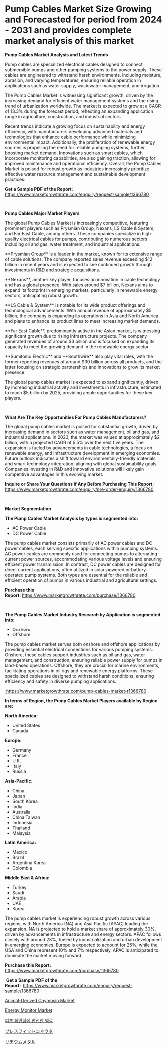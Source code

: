<p><h1>Pump Cables Market Size Growing and Forecasted for period from 2024 - 2031 and provides complete market analysis of this market</h1></p><p><strong>Pump Cables Market Analysis and Latest Trends</strong></p>
<p><p>Pump cables are specialized electrical cables designed to connect submersible pumps and other pumping systems to the power supply. These cables are engineered to withstand harsh environments, including moisture, abrasion, and varying temperatures, ensuring reliable operation in applications such as water supply, wastewater management, and irrigation. </p><p>The Pump Cables Market is witnessing significant growth, driven by the increasing demand for efficient water management systems and the rising trend of urbanization worldwide. The market is expected to grow at a CAGR of 13.3% during the forecast period, reflecting an expanding application range in agriculture, construction, and industrial sectors. </p><p>Recent trends indicate a growing focus on sustainability and energy efficiency, with manufacturers developing advanced materials and technologies that enhance cable performance while minimizing environmental impact. Additionally, the proliferation of renewable energy sources is propelling the need for reliable pumping systems, further boosting market demand. Innovations such as smart cables, which incorporate monitoring capabilities, are also gaining traction, allowing for improved maintenance and operational efficiency. Overall, the Pump Cables Market is poised for robust growth as industries increasingly prioritize effective water resource management and sustainable development practices.</p></p>
<p><strong>Get a Sample PDF of the Report:&nbsp;</strong> <a href="https://www.marketgrowthrate.com/enquiry/request-sample/1366780">https://www.marketgrowthrate.com/enquiry/request-sample/1366780</a></p>
<p>&nbsp;</p>
<p><strong>Pump Cables Major Market Players</strong></p>
<p><p>The global Pump Cables Market is increasingly competitive, featuring prominent players such as Prysmian Group, Nexans, LS Cable & System, and Far East Cable, among others. These companies specialize in high-quality electrical cables for pumps, contributing to numerous sectors including oil and gas, water treatment, and industrial applications.</p><p>**Prysmian Group** is a leader in the market, known for its extensive range of cable solutions. The company reported sales revenue exceeding $12 billion in recent years and is expected to see continued growth through investments in R&D and strategic acquisitions.</p><p>**Nexans**, another key player, focuses on innovation in cable technology and has a global presence. With sales around $7 billion, Nexans aims to expand its footprint in emerging markets, particularly in renewable energy sectors, anticipating robust growth.</p><p>**LS Cable & System** is notable for its wide product offerings and technological advancements. With annual revenue of approximately $5 billion, the company is expanding its operations in Asia and North America and plans to enhance its product lines to meet increasing market demands.</p><p>**Far East Cable**, predominantly active in the Asian market, is witnessing significant growth due to rising infrastructure projects. The company generated revenues of around $3 billion and is focused on expanding its capacity to meet the growing demand in the renewable energy sector.</p><p>**Sumitomo Electric** and **Southwire** also play vital roles, with the former reporting revenues of around $30 billion across all products, and the latter focusing on strategic partnerships and innovations to grow its market presence.</p><p>The global pump cables market is expected to expand significantly, driven by increasing industrial activity and investments in infrastructure, estimated to reach $5 billion by 2025, providing ample opportunities for these key players.</p></p>
<p>&nbsp;</p>
<p><strong>What Are The Key Opportunities For Pump Cables Manufacturers?</strong></p>
<p><p>The global pump cables market is poised for substantial growth, driven by increasing demand in sectors such as water management, oil and gas, and industrial applications. In 2023, the market was valued at approximately $2 billion, with a projected CAGR of 5.5% over the next five years. The expansion is fueled by advancements in cable technologies, a focus on renewable energy, and infrastructure development in emerging economies. Future outlook indicates a shift toward environmentally-friendly materials and smart technology integration, aligning with global sustainability goals. Companies investing in R&D and innovative solutions will likely gain competitive advantages in this evolving market.</p></p>
<p><strong>Inquire or Share Your Questions If Any Before Purchasing This Report:</strong> <a href="https://www.marketgrowthrate.com/enquiry/pre-order-enquiry/1366780">https://www.marketgrowthrate.com/enquiry/pre-order-enquiry/1366780</a></p>
<p>&nbsp;</p>
<p><strong>Market Segmentation</strong></p>
<p><strong>The Pump Cables Market Analysis by types is segmented into:</strong></p>
<p><ul><li>AC Power Cable</li><li>DC Power Cable</li></ul></p>
<p><p>The pump cables market consists primarily of AC power cables and DC power cables, each serving specific applications within pumping systems. AC power cables are commonly used for connecting pumps to alternating current power sources, accommodating various voltage levels and ensuring efficient power transmission. In contrast, DC power cables are designed for direct current applications, often utilized in solar-powered or battery-operated pump systems. Both types are essential for the reliable and efficient operation of pumps in various industrial and agricultural settings.</p></p>
<p><strong>Purchase this Report:&nbsp;</strong><a href="https://www.marketgrowthrate.com/purchase/1366780">https://www.marketgrowthrate.com/purchase/1366780</a></p>
<p>&nbsp;</p>
<p><strong>The Pump Cables Market Industry Research by Application is segmented into:</strong></p>
<p><ul><li>Onshore</li><li>Offshore</li></ul></p>
<p><p>The pump cables market serves both onshore and offshore applications by providing essential electrical connections for various pumping systems. Onshore, these cables support industries such as oil and gas, water management, and construction, ensuring reliable power supply for pumps in land-based operations. Offshore, they are crucial for marine environments, facilitating operations in oil rigs and renewable energy platforms. These specialized cables are designed to withstand harsh conditions, ensuring efficiency and safety in diverse pumping applications.</p></p>
<p><a href="https://www.marketgrowthrate.com/pump-cables-market-r1366780">&nbsp;https://www.marketgrowthrate.com/pump-cables-market-r1366780</a></p>
<p><strong>In terms of Region, the Pump Cables Market Players available by Region are:</strong></p>
<p>
    <p> <strong> North America: </strong>
        <ul>
            <li>United States</li>
            <li>Canada</li>
        </ul>
        </p> 
    <p> <strong> Europe: </strong>
        <ul>
            <li>Germany</li>
            <li>France</li>
            <li>U.K.</li>
            <li>Italy</li>
            <li>Russia</li>
        </ul>
        </p> 
    <p> <strong> Asia-Pacific: </strong>
        <ul>
            <li>China</li>
            <li>Japan</li>
            <li>South Korea</li>
            <li>India</li>
            <li>Australia</li>
            <li>China Taiwan</li>
            <li>Indonesia</li>
            <li>Thailand</li>
            <li>Malaysia</li>
        </ul>
        </p> 
    <p> <strong> Latin America: </strong>
        <ul>
            <li>Mexico</li>
            <li>Brazil</li>
            <li>Argentina Korea</li>
            <li>Colombia</li>
        </ul>
        </p> 
    <p> <strong> Middle East & Africa: </strong>
        <ul>
            <li>Turkey</li>
            <li>Saudi</li>
            <li>Arabia</li>
            <li>UAE</li>
            <li>Korea</li>
        </ul>
    </p>
    </p>
<p><p>The pump cables market is experiencing robust growth across various regions, with North America (NA) and Asia Pacific (APAC) leading the expansion. NA is projected to hold a market share of approximately 30%, driven by advancements in infrastructure and energy sectors. APAC follows closely with around 28%, fueled by industrialization and urban development in emerging economies. Europe is expected to account for 25%, while the USA and China represent 10% and 7% respectively. APAC is anticipated to dominate the market moving forward.</p></p>
<p><strong>Purchase this Report: </strong><a href="https://www.marketgrowthrate.com/purchase/1366780">https://www.marketgrowthrate.com/purchase/1366780</a></p>
<p>&nbsp;<strong>Get a Sample PDF of the Report:&nbsp;&nbsp;</strong><a href="https://www.marketgrowthrate.com/enquiry/request-sample/1366780">https://www.marketgrowthrate.com/enquiry/request-sample/1366780</a></p>
<p><strong></strong></p>
<p><p><a href="https://issuu.com/reportprime-2/docs/animal-derived-chymosin-market-size_ae6eb6c642322e">Animal-Derived Chymosin Market</a></p><p><a href="https://www.linkedin.com/pulse/energy-monitor-market-size-growing-cagr-113-report-covers-analysis-2zooc?trackingId=SjACtmpYTj64kS4XS62EsQ%3D%3D">Energy Monitor Market</a></p><p><a href="https://medium.com/@jackwilkinon55/%EC%8B%9C%EC%9E%A5-%EC%84%A0%EB%8F%84%EC%9E%90%EC%99%80-%ED%9B%84%EB%B0%9C-%EC%A3%BC%EC%9E%90-%EA%B8%80%EB%A1%9C%EB%B2%8C-%ED%94%BC%EB%B6%80-%EB%8F%84%ED%8F%AC%EC%9A%A9-%EC%95%88%EC%A0%84-%EC%97%BC%EB%A3%8C-%EC%8B%9C%EC%9E%A5-%EB%8F%99%ED%96%A5-%EB%B0%8F-%EC%98%88%EC%B8%A1-2024-2031-6d102ca693af">피부 페인팅에 안전한 염료</a></p><p><a href="https://medium.com/@merisars/%E3%83%97%E3%83%AC%E3%82%B9%E3%83%95%E3%82%A3%E3%83%83%E3%83%88%E3%82%B3%E3%83%8D%E3%82%AF%E3%82%BF%E5%B8%82%E5%A0%B4%E3%81%AE%E3%83%80%E3%82%A4%E3%83%8A%E3%83%9F%E3%82%AF%E3%82%B9%E3%82%92%E6%8E%A2%E3%82%8B-%E3%82%B0%E3%83%AD%E3%83%BC%E3%83%90%E3%83%AB%E3%83%88%E3%83%AC%E3%83%B3%E3%83%89%E3%81%A8%E4%BB%8A%E5%BE%8C%E3%81%AE%E6%88%90%E9%95%B7%E8%A6%8B%E9%80%9A%E3%81%97-2024-2031-%E3%81%8C192%E3%83%9A%E3%83%BC%E3%82%B8%E3%81%A7%E6%8E%B2%E8%BC%89%E3%81%95%E3%82%8C%E3%81%A6%E3%81%84%E3%81%BE%E3%81%99-9d12c0c9d9b2?postPublishedType=repub">プレスフィットコネクタ</a></p><p><a href="https://medium.com/@merisars/%E3%82%B0%E3%83%AD%E3%83%BC%E3%83%90%E3%83%AB%E3%83%AA%E3%83%81%E3%82%A6%E3%83%A0%E3%83%A1%E3%82%BF%E3%83%AB%E5%B8%82%E5%A0%B4%E3%81%AF-2024%E5%B9%B4%E3%81%8B%E3%82%892031%E5%B9%B4%E3%81%AE%E6%9C%9F%E9%96%93%E3%81%AB%E3%81%8A%E3%81%84%E3%81%A6%E5%B9%B4%E5%B9%B3%E5%9D%87%E6%88%90%E9%95%B7%E7%8E%87-cagr-9-8-%E3%81%A7%E6%88%90%E9%95%B7%E3%81%99%E3%82%8B%E8%A6%8B%E8%BE%BC%E3%81%BF%E3%81%A7%E3%81%99-5ca13ba7fa28?postPublishedType=repub">リチウムメタル</a></p></p>